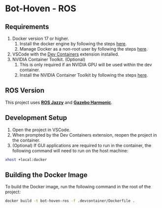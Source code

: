 # Bot-Hoven - ROS

## Requirements
1. Docker version 17 or higher. 
   1. Install the docker engine by following the steps [here](https://docs.docker.com/engine/install/).
   2. Manage Docker as a non-root user by following the steps [here](https://docs.docker.com/engine/install/linux-postinstall/#manage-docker-as-a-non-root-user).
2. VSCode with the [Dev Containers](https://marketplace.visualstudio.com/items?itemName=ms-vscode-remote.remote-containers) extension installed.
3. NVIDIA Container Toolkit. (Optional)
   1. This is only required if an NVIDIA GPU will be used within the dev container.
   2. Install the NVIDIA Container Toolkit by following the steps [here](https://docs.nvidia.com/datacenter/cloud-native/container-toolkit/latest/install-guide.html#installation).

## ROS Version
This project uses **[ROS Jazzy](https://docs.ros.org/en/jazzy/Releases/Release-Jazzy-Jalisco.html)** and **[Gazebo Harmonic](https://gazebosim.org/docs/harmonic/getstarted/)**.

## Development Setup
1. Open the project in VSCode.
2. When prompted by the Dev Containers extension, reopen the project in the container.
3. (Optional) If GUI applications are required to run in the container, the following command will need to run on the host machine:
```sh
xhost +local:docker
```

## Building the Docker Image
To build the Docker image, run the following command in the root of the project:

```sh
docker build -t bot-hoven-ros -f .devcontainer/Dockerfile .